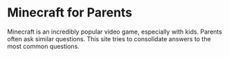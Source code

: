 # Minecraft for Parents

Minecraft is an incredibly popular video game, especially with kids. Parents often ask similar questions. This site tries to consolidate answers to the most common questions.
